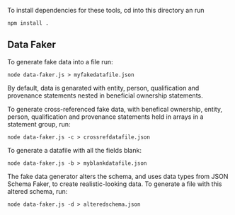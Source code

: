 To install dependencies for these tools, cd into this directory an run

```
npm install .
```


Data Faker
----------

To generate fake data into a file run:

```
node data-faker.js > myfakedatafile.json
```

By default, data is genarated with entity, person, qualification and provenance statements nested in beneficial ownership statements.

To generate cross-referenced fake data, with benefical ownership, entity, person, qualification and provenance statements held in arrays in a statement group, run:

```
node data-faker.js -c > crossrefdatafile.json
```    

To generate a datafile with all the fields blank:

```
node data-faker.js -b > myblankdatafile.json
```

The fake data generator alters the schema, and uses data types from JSON Schema Faker, to create realistic-looking data. To generate a file with this altered schema, run:

```
node data-faker.js -d > alteredschema.json
```  
